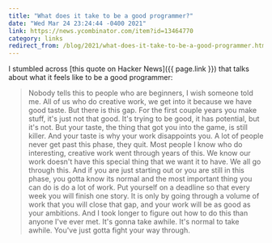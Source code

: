 ```yaml
---
title: "What does it take to be a good programmer?"
date: "Wed Mar 24 23:24:44 -0400 2021"
link: https://news.ycombinator.com/item?id=13464770
category: links
redirect_from: /blog/2021/what-does-it-take-to-be-a-good-programmer.html
---
```


I stumbled across [this quote on Hacker News]({{ page.link }}) that talks
about what it feels like to be a good programmer:

> Nobody tells this to people who are beginners, I wish someone told me. All
> of us who do creative work, we get into it because we have good taste. But
> there is this gap. For the first couple years you make stuff, it's just not
> that good. It's trying to be good, it has potential, but it's not. But your
> taste, the thing that got you into the game, is still killer. And your taste
> is why your work disappoints you. A lot of people never get past this phase,
> they quit. Most people I know who do interesting, creative work went through
> years of this. We know our work doesn't have this special thing that we want
> it to have. We all go through this. And if you are just starting out or you
> are still in this phase, you gotta know its normal and the most important
> thing you can do is do a lot of work. Put yourself on a deadline so that
> every week you will finish one story. It is only by going through a volume
> of work that you will close that gap, and your work will be as good as your
> ambitions. And I took longer to figure out how to do this than anyone I've
> ever met. It's gonna take awhile. It's normal to take awhile. You've just
> gotta fight your way through.

